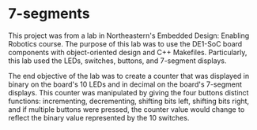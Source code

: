 # 7-segments

This project was from a lab in Northeastern's Embedded Design: Enabling Robotics course. The purpose of this lab was to use the DE1-SoC board components with object-oriented design and C++ Makefiles. Particularly, this lab used the LEDs, switches, buttons, and 7-segment displays.

The end objective of the lab was to create a counter that was displayed in binary on the board's 10 LEDs and in decimal on the board's 7-segment displays. This counter was manipulated by giving the four buttons distinct functions: incrementing, decrementing, shifting bits left, shifting bits right, and if multiple buttons were pressed, the counter value would change to reflect the binary value represented by the 10 switches. 
